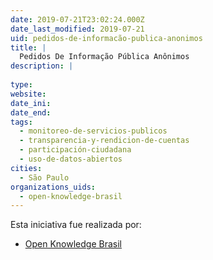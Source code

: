 ```yaml
---
date: 2019-07-21T23:02:24.000Z
date_last_modified: 2019-07-21
uid: pedidos-de-informacão-publica-anonimos
title: |
  Pedidos De Informação Pública Anônimos
description: |
  
type: 
website: 
date_ini: 
date_end: 
tags:
  - monitoreo-de-servicios-publicos
  - transparencia-y-rendicion-de-cuentas
  - participación-ciudadana
  - uso-de-datos-abiertos
cities: 
  - São Paulo
organizations_uids:
  - open-knowledge-brasil
---
```


Esta iniciativa fue realizada por:

- [Open Knowledge Brasil](/organizaciones/open-knowledge-brasil)
